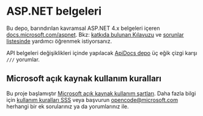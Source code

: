 # <a name="aspnet-docs"></a>ASP.NET belgeleri

Bu depo, barındırılan kavramsal ASP.NET 4.x belgeleri içeren [docs.microsoft.com/aspnet](https://docs.microsoft.com/aspnet). Bkz: [katkıda bulunan Kılavuzu](CONTRIBUTING.md) ve [sorunlar listesinde](https://github.com/aspnet/AspNetDocs/issues) yardımcı öğrenmek istiyorsanız.

API belgeleri değişiklikleri içinde yapılacak [ApiDocs depo](https://github.com/aspnet/ApiDocs) üç eğik çizgi karşı `///` yorumlar.

## <a name="microsoft-open-source-code-of-conduct"></a>Microsoft açık kaynak kullanım kuralları

Bu proje başlamıştır [Microsoft açık kaynak kullanım şartları](https://opensource.microsoft.com/codeofconduct/).
Daha fazla bilgi için [kullanım kuralları SSS](https://opensource.microsoft.com/codeofconduct/faq/) veya başvurun [ opencode@microsoft.com ](mailto:opencode@microsoft.com) herhangi bir ek sorularınız ya da yorumlarınız ile.
